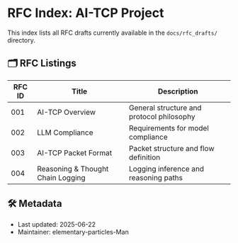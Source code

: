 # RFC Index: AI-TCP Project

This index lists all RFC drafts currently available in the `docs/rfc_drafts/` directory.

## 🗂️ RFC Listings

| RFC ID | Title                             | Description                                  |
|--------|-----------------------------------|----------------------------------------------|
| 001    | AI-TCP Overview                   | General structure and protocol philosophy    |
| 002    | LLM Compliance                    | Requirements for model compliance            |
| 003    | AI-TCP Packet Format              | Packet structure and flow definition         |
| 004    | Reasoning & Thought Chain Logging| Logging inference and reasoning paths        |

## 🛠️ Metadata

- Last updated: 2025-06-22
- Maintainer: elementary-particles-Man
